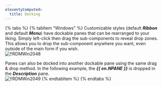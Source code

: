 ```yaml
---
eleventyComputed:
  title: Docking
---
```

{% tabs %}
{% tabItem "Windows" %}
Customizable styles (default ***Ribbon*** and default ***Menu***) have dockable panes that can be rearranged to your liking. Simply left-click then drag the sub-components to reveal drop zones. This allows you to drop the sub-component anywhere you want, even outside of the main form if you wish.  
![!!RDMWin2048](https://webdevolutions.azureedge.net/docs/en/rdm/windows/RDMWin2048.png) 

Panes can also be docked into another dockable pane using the same drag & drop method. In the following example, the ***{{ en.NPANE }}*** is dropped in the ***Description*** pane.  
![!!RDMWin2049](https://webdevolutions.azureedge.net/docs/en/rdm/windows/RDMWin2049.png)
{% endtabItem %}
{% endtabs %}